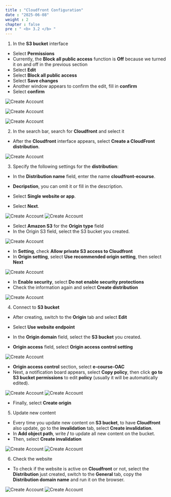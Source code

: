 ```yaml
---
title : "Cloudfront Configuration"
date : "2025-06-08"
weight : 2
chapter : false
pre : " <b> 3.2 </b> "
---
```


1. In the **S3 bucket** interface
- Select **Permissions**
- Currently, the **Block all public access** function is **Off** because we turned it on and off in the previous section
- Select **Edit**
- Select **Block all public access**
- Select **Save changes**
- Another window appears to confirm the edit, fill in **confirm**
- Select **confirm**

![Create Account](/NestJS-AWS-workshop/images/03/cf.png)

![Create Account](/NestJS-AWS-workshop/images/03/cf1.png)

![Create Account](/NestJS-AWS-workshop/images/03/cf2.png)

2. In the search bar, search for **Cloudfront** and select it

- After the **Cloudfront** interface appears, select **Create a CloudFront distribution**.

![Create Account](/NestJS-AWS-workshop/images/03/cf3.png)

3. Specify the following settings for the **distribution**:

- In the **Distribution name** field, enter the name **cloudfront-ecourse**.

- **Decripstion**, you can omit it or fill in the description.

- Select **Single website or app**.

- Select **Next**.

![Create Account](/NestJS-AWS-workshop/images/03/cf4.png)
![Create Account](/NestJS-AWS-workshop/images/03/cf5.png)

- Select **Amazon S3** for the **Origin type** field
- In the Origin S3 field, select the S3 bucket you created.

![Create Account](/NestJS-AWS-workshop/images/03/cf6.png)

- In **Setting**, check **Allow private S3 access to Cloudfront**
- In **Origin setting**, select **Use recommended origin setting**, then select **Next**

![Create Account](/NestJS-AWS-workshop/images/03/cf7.png)

- In **Enable security**, select **Do not enable security protections**
- Check the information again and select **Create distribution**

![Create Account](/NestJS-AWS-workshop/images/03/cf8.png)

4. Connect to **S3 bucket**
- After creating, switch to the **Origin** tab and select **Edit**
- Select **Use website endpoint**
- In the **Origin domain** field, select the **S3 bucket** you created.

- **Origin access** field, select **Origin access control setting**

![Create Account](/NestJS-AWS-workshop/images/03/cf9.png)

- **Origin access control** section, select **e-course-OAC**
- Next, a notification board appears, select **Copy policy**, then click **go to S3 bucket permissions** to edit **policy** (usually it will be automatically edited).

![Create Account](/NestJS-AWS-workshop/images/03/cf10.png)
![Create Account](/NestJS-AWS-workshop/images/03/cf11.png)

- Finally, select **Create origin**
5. Update new content
- Every time you update new content on **S3 bucket**, to have **Cloudfront** also update, go to the **invalidation** tab, select **Create invalidation**.
- In **Add object path**, write **/** to update all new content on the bucket.
- Then, select **Create invalidation**

![Create Account](/NestJS-AWS-workshop/images/03/cf12.png)
![Create Account](/NestJS-AWS-workshop/images/03/cf13.png)

6. Check the website
- To check if the website is active on **Cloudfront** or not, select the **Distribution** just created, switch to the **General** tab, copy the **Distribution domain name** and run it on the browser.

![Create Account](/NestJS-AWS-workshop/images/03/cf14.png)
![Create Account](/NestJS-AWS-workshop/images/03/cf15.png)